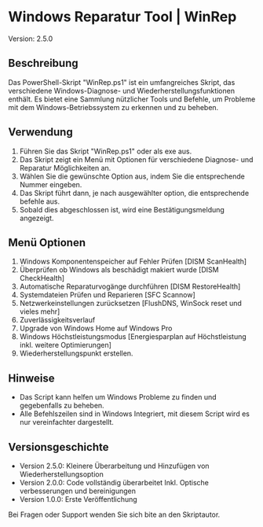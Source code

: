 # Windows Reparatur Tool | WinRep

Version: 2.5.0

## Beschreibung

Das PowerShell-Skript "WinRep.ps1" ist ein umfangreiches Skript, das verschiedene Windows-Diagnose- und Wiederherstellungsfunktionen enthält. 
Es bietet eine Sammlung nützlicher Tools und Befehle, um Probleme mit dem Windows-Betriebssystem zu erkennen und zu beheben.

## Verwendung
1. Führen Sie das Skript "WinRep.ps1" oder als exe aus.
2. Das Skript zeigt ein Menü mit Optionen für verschiedene Diagnose- und Reparatur Möglichkeiten an.
3. Wählen Sie die gewünschte Option aus, indem Sie die entsprechende Nummer eingeben.
4. Das Skript führt dann, je nach ausgewählter option, die entsprechende befehle aus.
5. Sobald dies abgeschlossen ist, wird eine Bestätigungsmeldung angezeigt.

## Menü Optionen 
1. Windows Komponentenspeicher auf Fehler Prüfen       [DISM ScanHealth]
2. Überprüfen ob Windows als beschädigt makiert wurde  [DISM CheckHealth] 
3. Automatische Reparaturvogänge durchführen           [DISM RestoreHealth]
4. Systemdateien Prüfen und Reparieren                 [SFC Scannow]
5. Netzwerkeinstellungen zurücksetzen                  [FlushDNS, WinSock reset und vieles mehr]
6. Zuverlässigkeitsverlauf
7. Upgrade von Windows Home auf Windows Pro
8. Windows Höchstleistungsmodus                        [Energiesparplan auf Höchstleistung inkl. weitere Optimierungen]
9. Wiederherstellungspunkt erstellen.

## Hinweise
- Das Script kann helfen um Windows Probleme zu finden und gegebenfalls zu beheben.
- Alle Befehlszeilen sind in Windows Integriert, mit diesem Script wird es nur vereinfachter dargestellt.

## Versionsgeschichte
- Version 2.5.0: Kleinere Überarbeitung und Hinzufügen von Wiederherstellungsoption
- Version 2.0.0: Code vollständig überarbeitet Inkl. Optische verbesserungen und bereinigungen
- Version 1.0.0: Erste Veröffentlichung

Bei Fragen oder Support wenden Sie sich bite an den Skriptautor.
